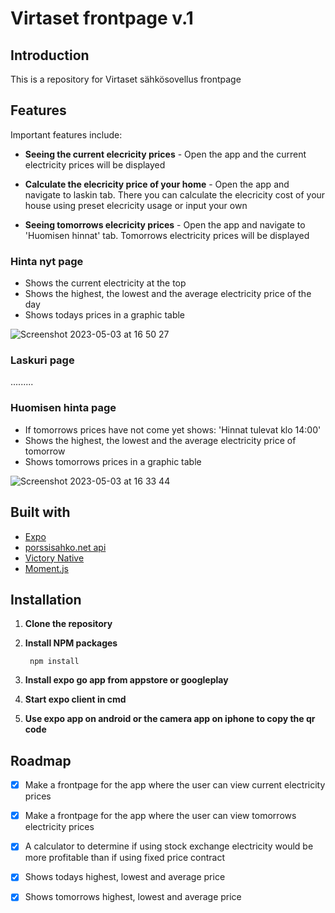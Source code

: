 # Virtaset frontpage v.1

## Introduction 

This is a repository for Virtaset sähkösovellus frontpage

## Features 

Important features include: 

- **Seeing the current elecricity prices** - Open the app and the current electricity prices will be displayed

- **Calculate the elecricity price of your home** - Open the app and navigate to laskin tab. There you can calculate the elecricity cost of your house using preset elecricity usage or input your own

- **Seeing tomorrows elecricity prices** - Open the app and navigate to 'Huomisen hinnat' tab. Tomorrows electricity prices will be displayed

### Hinta nyt page 

- Shows the current electricity at the top
- Shows the highest, the lowest and the average electricity price of the day
- Shows todays prices in a graphic table

![Screenshot 2023-05-03 at 16 50 27](https://user-images.githubusercontent.com/104775534/235935757-c5e5f99a-e453-42ff-b556-af3e3e2ace51.png)

### Laskuri page

.........

### Huomisen hinta page

- If tomorrows prices have not come yet shows: 'Hinnat tulevat klo 14:00'
- Shows the highest, the lowest and the average electricity price of tomorrow
- Shows tomorrows prices in a graphic table

![Screenshot 2023-05-03 at 16 33 44](https://user-images.githubusercontent.com/104775534/235936370-9dce6cbe-acf3-45fc-996a-73d4da5ee314.png)


## Built with
- [Expo](https://expo.dev/)
- [porssisahko.net api](https://porssisahko.net/api)
- [Victory Native](https://formidable.com/open-source/victory/docs/native/)
- [Moment.js](https://momentjs.com/)

## Installation 

1. **Clone the repository**
2. **Install NPM packages**
        
        npm install

3. **Install expo go app from appstore or googleplay**
4. **Start expo client in cmd**
5. **Use expo app on android or the camera app on iphone to copy the qr code**

## Roadmap
- [x] Make a frontpage for the app where the user can view current electricity prices
- [x] Make a frontpage for the app where the user can view tomorrows electricity prices
- [x] A calculator to determine if using stock exchange electricity would be more profitable than if using fixed price contract
- [x] Shows todays highest, lowest and average price
- [x] Shows tomorrows highest, lowest and average price 

